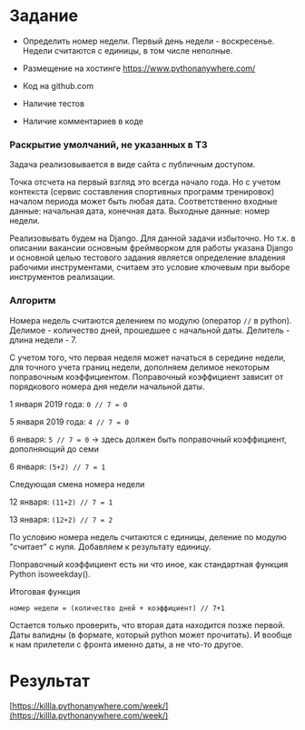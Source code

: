 # Задание

- Определить номер недели. Первый день недели - воскресенье. Недели считаются с единицы, в том числе неполные.

- Размещение на хостинге https://www.pythonanywhere.com/

- Код на github.com

- Наличие тестов

- Наличие комментариев в коде


### Раскрытие умолчаний, не указанных в ТЗ

Задача реализовывается в виде сайта с публичным доступом.

Точка отсчета на первый взгляд это всегда начало года. Но с учетом контекста (сервис составления спортивных программ тренировок) началом периода может быть любая дата.
Соответственно входные данные: начальная дата, конечная дата. Выходные данные: номер недели.

Реализовывать будем на Django. Для данной задачи избыточно. Но т.к. в описании вакансии основным фреймворком для работы указана Django и основной целью тестового задания является определение владения рабочими инструментами, считаем это условие ключевым при выборе инструментов реализации.


### Алгоритм

Номера недель считаются делением по модулю (оператор `//` в python). Делимое - количество дней, прошедшее с начальной даты. Делитель - длина недели - 7.

С учетом того, что первая неделя может начаться в середине недели, для точного учета границ недели, дополняем делимое некоторым поправочным коэффициентом. 
Поправочный коэффициент зависит от порядкового номера дня недели начальной даты.

1 января 2019 года: `0 // 7 = 0`

5 января 2019 года: `4 // 7 = 0`

6 января: `5 // 7 = 0` -> здесь должен быть поправочный коэффициент, дополняющий до семи 

6 января: `(5+2) // 7 = 1`

Следующая смена номера недели

12 января: `(11+2) // 7 = 1`

13 января: `(12+2) // 7 = 2`

По условию номера недель считаются с единицы, деление по модулю "считает" с нуля. Добавляем к результату единицу.

Поправочный коэффициент есть ни что иное, как стандартная функция Python isoweekday().  

Итоговая функция

`номер недели = (количество дней + коэффициент) // 7+1`


Остается только проверить, что вторая дата находится позже первой. Даты валидны (в формате, который python может прочитать). И вообще к нам прилетели с фронта именно даты, а не что-то другое.

# Результат

[https://killla.pythonanywhere.com/week/](https://killla.pythonanywhere.com/week/)
